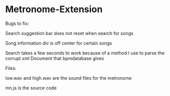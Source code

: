# Metronome-Extension

Bugs to fix:

Search suggestion bar does not reset when search for songs

Song information div is off center for certain songs

Search takes a few seconds to work because of a method I use to parse the corrupt xml Document that bpmdatabase gives

Files:

low.wav and high.wav are the sound files for the metronome

mn.js is the source code

